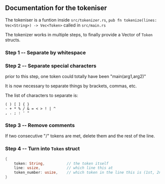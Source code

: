 ## Documentation for the tokeniser

The tokeniser is a funtion inside `src/tokenizer.rs`, `pub fn tokenize(lines: Vec<String>) -> Vec<Token>` called in `src/main.rs`

The tokenizer works in multiple steps, to finally provide a Vector of `Token` structs.

### Step 1 -- Separate by whitespace

### Step 2 -- Separate special characters

prior to this step, one token could totally have been "main(arg1,arg2)"

It is now necessary to separate things by brackets, commas, etc.

The list of characters to separate is:

```
( ) [ ] { }
- + * % / & = < > ! | ^
, . ; : ' "
```

### Step 3 -- Remove comments

If two consecutive "/" tokens are met, delete them and the rest of the line.

### Step 4 -- Turn into `Token` struct

```rust
{
    token: String,          // the token itself
    line: usize,            // which line this at
    token_number: usize,    // which token in the line this is (1st, 2nd...)
}
```